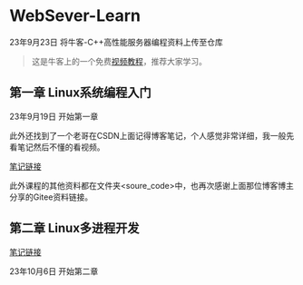 # WebSever-Learn
23年9月23日 将牛客-C++高性能服务器编程资料上传至仓库

> 这是牛客上的一个免费[视频教程](https://www.nowcoder.com/study/live/504)，推荐大家学习。

## 第一章 Linux系统编程入门

23年9月19日 开始第一章

此外还找到了一个老哥在CSDN上面记得博客笔记，个人感觉非常详细，我一般先看笔记然后不懂的看视频。


[笔记链接](https://blog.csdn.net/qq_53099212/article/details/132452987?spm=1001.2014.3001.5502)

此外课程的其他资料都在文件夹<soure_code>中，也再次感谢上面那位博客博主分享的Gitee资料链接。

## 第二章 Linux多进程开发
[笔记链接](https://blog.csdn.net/qq_53099212/article/details/132551062)

23年10月6日 开始第二章